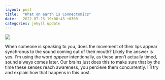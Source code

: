 ```yaml
---
layout: post
title:  "What on earth is Connectomics"
date:   2022-07-26 19:08:43 +0300
categories: jekyll update
---
```


![](/images/)

When someone is speaking to you, does the movement of their lips appear synchronus to the sound coming out of their mouth? Likely the answer is yes. I'm using the word *appear* intentionally, as these aren’t actually timed, sound always comes later. Our brains just does this to make sure that by the time these senses reach awareness, you percieve them concurrently. I’ll try and explain how that happens in this post. 
